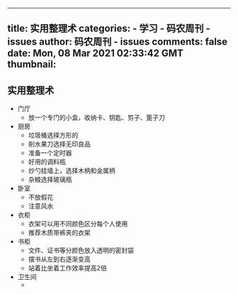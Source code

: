 
---
title: 实用整理术
categories: 
    - 学习
    - 码农周刊 - issues
author: 码农周刊 - issues
comments: false
date: Mon, 08 Mar 2021 02:33:42 GMT
thumbnail: 
---

<div>   
<h2>实用整理术</h2><ul><li><span>门厅</span><ul><li><span>放一个专门的小盒，收纳卡、钥匙、剪子、篦子刀</span></li></ul></li><li><span>厨房</span><ul><li><span>垃圾桶选择方形的</span></li><li><span>削水果刀选择无印良品</span></li><li><span>准备一个定时器</span></li><li><span>好用的调料瓶</span></li><li><span>炒勺挂墙上，选择木柄和金属柄</span></li><li><span>杂粮选择玻璃瓶</span></li></ul></li><li><span>卧室</span><ul><li><span>不放假花</span></li><li><span>注意风水</span></li></ul></li><li><span>衣柜</span><ul><li><span>衣架可以用不同颜色区分每个人使用</span></li><li><span>推荐木质带裤夹的衣架</span></li></ul></li><li><span>书柜</span><ul><li><span>文件、证书等分颜色放入透明的密封袋</span></li><li><span>摆书从左到右逐渐变高</span></li><li><span>站着比坐着工作效率提高2倍</span></li></ul></li><li><span>卫生间</span><ul><li></li></ul></li></ul>  
</div>
            